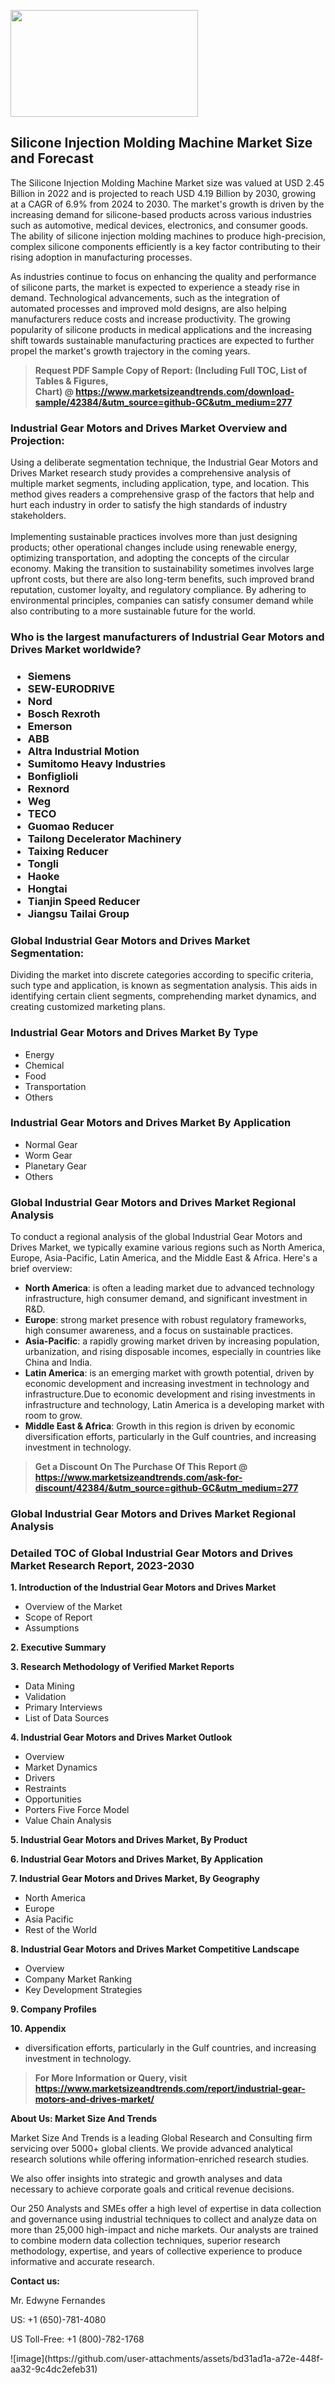 <p><img class="alignnone size-medium wp-image-20088" src="https://ffe5etoiles.com/wp-content/uploads/2024/12/MST1-300x171.png" alt="" width="300" height="171" /></p><h2>Silicone Injection Molding Machine Market Size and Forecast</h2><p>The Silicone Injection Molding Machine Market size was valued at USD 2.45 Billion in 2022 and is projected to reach USD 4.19 Billion by 2030, growing at a CAGR of 6.9% from 2024 to 2030. The market's growth is driven by the increasing demand for silicone-based products across various industries such as automotive, medical devices, electronics, and consumer goods. The ability of silicone injection molding machines to produce high-precision, complex silicone components efficiently is a key factor contributing to their rising adoption in manufacturing processes.</p><p>As industries continue to focus on enhancing the quality and performance of silicone parts, the market is expected to experience a steady rise in demand. Technological advancements, such as the integration of automated processes and improved mold designs, are also helping manufacturers reduce costs and increase productivity. The growing popularity of silicone products in medical applications and the increasing shift towards sustainable manufacturing practices are expected to further propel the market's growth trajectory in the coming years.</p></p><blockquote id="" class=""><strong>Request PDF Sample Copy of Report: (Including Full TOC, List of Tables &amp; Figures, Chart)&nbsp;@&nbsp;<strong><a href="https://www.marketsizeandtrends.com/download-sample/42384/&utm_source=github-GC&utm_medium=277" target="_blank">https://www.marketsizeandtrends.com/download-sample/42384/&utm_source=github-GC&utm_medium=277</a></strong></strong></blockquote><h3 id="" class="">Industrial Gear Motors and Drives Market&nbsp;Overview and Projection:</h3><p id="" class="">Using a deliberate segmentation technique, the Industrial Gear Motors and Drives Market research study provides a comprehensive analysis of multiple market segments, including application, type, and location. This method gives readers a comprehensive grasp of the factors that help and hurt each industry in order to satisfy the high standards of industry stakeholders. <br /> <br />Implementing sustainable practices involves more than just designing products; other operational changes include using renewable energy, optimizing transportation, and adopting the concepts of the circular economy. Making the transition to sustainability sometimes involves large upfront costs, but there are also long-term benefits, such improved brand reputation, customer loyalty, and regulatory compliance. By adhering to environmental principles, companies can satisfy consumer demand while also contributing to a more sustainable future for the world.</p><h3 id="" class="">Who is the largest manufacturers of&nbsp;Industrial Gear Motors and Drives Market worldwide?</h3><h3 class=""><p><ul><li>Siemens </li><li> SEW-EURODRIVE </li><li> Nord </li><li> Bosch Rexroth </li><li> Emerson </li><li> ABB </li><li> Altra Industrial Motion </li><li> Sumitomo Heavy Industries </li><li> Bonfiglioli </li><li> Rexnord </li><li> Weg </li><li> TECO </li><li> Guomao Reducer </li><li> Tailong Decelerator Machinery </li><li> Taixing Reducer </li><li> Tongli </li><li> Haoke </li><li> Hongtai </li><li> Tianjin Speed Reducer </li><li> Jiangsu Tailai Group</li></ul></p></h3><h3 id="" class="">Global&nbsp;Industrial Gear Motors and Drives Market Segmentation:</h3><p id="" class="">Dividing the market into discrete categories according to specific criteria, such type and application, is known as segmentation analysis. This aids in identifying certain client segments, comprehending market dynamics, and creating customized marketing plans.</p><h3 id="" class="">Industrial Gear Motors and Drives Market&nbsp;By Type</h3><p><p><ul><li>Energy </li><li> Chemical </li><li> Food </li><li> Transportation </li><li> Others</p></li></ul></p></p><h3 id="" class="">Industrial Gear Motors and Drives Market&nbsp;By Application</h3><p class=""><p><ul><li>Normal Gear </li><li> Worm Gear </li><li> Planetary Gear </li><li> Others</li></ul></p></p><h3 id="" class="">Global Industrial Gear Motors and Drives Market Regional Analysis</h3><p id="" class="">To conduct a regional analysis of the global Industrial Gear Motors and Drives Market, we typically examine various regions such as North America, Europe, Asia-Pacific, Latin America, and the Middle East &amp; Africa. Here's a brief overview:</p><ul><li><strong>North America</strong>: is often a leading market due to advanced technology infrastructure, high consumer demand, and significant investment in R&amp;D.</li><li><strong>Europe</strong>: strong market presence with robust regulatory frameworks, high consumer awareness, and a focus on sustainable practices.</li><li><strong>Asia-Pacific</strong>: a rapidly growing market driven by increasing population, urbanization, and rising disposable incomes, especially in countries like China and India.</li><li><strong>Latin America</strong>: is an emerging market with growth potential, driven by economic development and increasing investment in technology and infrastructure.Due to economic development and rising investments in infrastructure and technology, Latin America is a developing market with room to grow.</li><li><strong>Middle East &amp; Africa</strong>: Growth in this region is driven by economic diversification efforts, particularly in the Gulf countries, and increasing investment in technology.</li></ul><blockquote id="" class=""><strong>Get a Discount On The Purchase Of This Report @ <strong><a href="https://www.marketsizeandtrends.com/ask-for-discount/42384/&utm_source=github-GC&utm_medium=277" target="_blank">https://www.marketsizeandtrends.com/ask-for-discount/42384/&utm_source=github-GC&utm_medium=277</a></strong></strong></blockquote><h3 id="" class="">Global Industrial Gear Motors and Drives Market Regional Analysis</h3><h3 id="" class="">Detailed TOC of Global Industrial Gear Motors and Drives Market Research Report, 2023-2030</h3><p id="" class=""><strong>1. Introduction of the Industrial Gear Motors and Drives Market</strong></p><ul><li>Overview of the Market</li><li>Scope of Report</li><li>Assumptions</li></ul><p id="" class=""><strong>2. Executive Summary</strong></p><p id="" class=""><strong>3. Research Methodology of Verified Market Reports</strong></p><ul><li>Data Mining</li><li>Validation</li><li>Primary Interviews</li><li>List of Data Sources</li></ul><p id="" class=""><strong>4. Industrial Gear Motors and Drives Market Outlook</strong></p><ul><li>Overview</li><li>Market Dynamics</li><li>Drivers</li><li>Restraints</li><li>Opportunities</li><li>Porters Five Force Model</li><li>Value Chain Analysis</li></ul><p id="" class=""><strong>5. Industrial Gear Motors and Drives Market, By Product</strong></p><p id="" class=""><strong>6. Industrial Gear Motors and Drives Market, By Application</strong></p><p id="" class=""><strong>7. Industrial Gear Motors and Drives Market, By Geography</strong></p><ul><li>North America</li><li>Europe</li><li>Asia Pacific</li><li>Rest of the World</li></ul><p id="" class=""><strong>8. Industrial Gear Motors and Drives Market Competitive Landscape</strong></p><ul><li>Overview</li><li>Company Market Ranking</li><li>Key Development Strategies</li></ul><p id="" class=""><strong>9. Company Profiles</strong></p><p id="" class=""><strong>10. Appendix</strong></p><ul><li>diversification efforts, particularly in the Gulf countries, and increasing investment in technology.</li></ul><blockquote id="" class=""><strong>For More Information or Query, visit <strong><strong><a href="https://www.marketsizeandtrends.com/report/industrial-gear-motors-and-drives-market/" target="_blank">https://www.marketsizeandtrends.com/report/industrial-gear-motors-and-drives-market/</a></strong></strong></strong></blockquote><p id="" class=""><strong>About Us: Market Size And Trends</strong></p><p id="" class="">Market Size And Trends is a leading Global Research and Consulting firm servicing over 5000+ global clients. We provide advanced analytical research solutions while offering information-enriched research studies.</p><p id="" class="">We also offer insights into strategic and growth analyses and data necessary to achieve corporate goals and critical revenue decisions.</p><p id="" class="">Our 250 Analysts and SMEs offer a high level of expertise in data collection and governance using industrial techniques to collect and analyze data on more than 25,000 high-impact and niche markets. Our analysts are trained to combine modern data collection techniques, superior research methodology, expertise, and years of collective experience to produce informative and accurate research.</p><p id="" class=""><strong>Contact us:</strong></p><p id="" class="">Mr. Edwyne Fernandes</p><p id="" class="">US: +1 (650)-781-4080</p><p id="" class="">US Toll-Free: +1 (800)-782-1768</p>
![image](https://github.com/user-attachments/assets/bd31ad1a-a72e-448f-aa32-9c4dc2efeb31)
